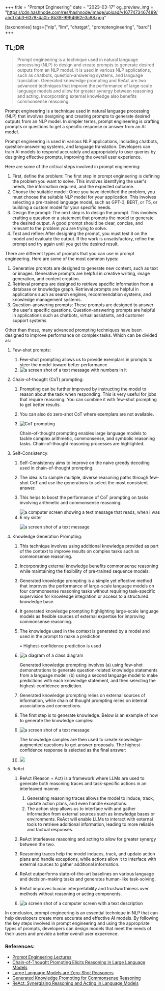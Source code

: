 +++
title = "Prompt Engineering"
date = "2023-03-17"
og_preview_img = "https://cdn.hashnode.com/res/hashnode/image/upload/v1677473467489/a5c17ab3-6378-4a0b-8b39-9994662e3a88.png"

[taxonomies]
tags=["nlp", "llm", "chatgpt", "promptengineering", "bard"]
+++

## TL;DR

> Prompt engineering is a technique used in natural language processing (NLP) to design and create prompts to generate desired outputs from an NLP model. It is used in various NLP applications, such as chatbots, question-answering systems, and language translation. Generated knowledge prompting and ReAct are two advanced techniques that improve the performance of large-scale language models and allow for greater synergy between reasoning and acting. Incorporating external knowledge also benefits commonsense reasoning.

Prompt engineering is a technique used in natural language processing (NLP) that involves designing and creating prompts to generate desired outputs from an NLP model. In simpler terms, prompt engineering is crafting prompts or questions to get a specific response or answer from an AI model.

Prompt engineering is used in various NLP applications, including chatbots, question-answering systems, and language translation. Developers can train AI models to respond accurately and appropriately to user queries by designing effective prompts, improving the overall user experience.

Here are some of the critical steps involved in prompt engineering:

1. First, define the problem: The first step in prompt engineering is defining the problem you want to solve. This involves identifying the user's needs, the information required, and the expected outcome.
2. Choose the suitable model: Once you have identified the problem, you must choose the suitable NLP model for your application. This involves selecting a pre-trained language model, such as GPT-3, BERT, or T5, or building a custom model for your specific needs.
3. Design the prompt: The next step is to design the prompt. This involves crafting a question or a statement that prompts the model to generate the desired output. A good prompt should be clear, concise, and relevant to the problem you are trying to solve.
4. Test and refine: After designing the prompt, you must test it on the model and evaluate the output. If the work is unsatisfactory, refine the prompt and try again until you get the desired result.

There are different types of prompts that you can use in prompt engineering. Here are some of the most common types:

1. Generative prompts are designed to generate new content, such as text or images. Generative prompts are helpful in creative writing, image generation, and content creation.
2. Retrieval prompts are designed to retrieve specific information from a database or knowledge graph. Retrieval prompts are helpful in applications such as search engines, recommendation systems, and knowledge management systems.
3. Question-answering prompts: These prompts are designed to answer the user's specific questions. Question-answering prompts are helpful in applications such as chatbots, virtual assistants, and customer support systems.

Other than these, many advanced prompting techniques have been designed to improve performance on complex tasks. Which can be divided as:

1. Few-shot prompts:

   1. Few-shot prompting allows us to provide exemplars in prompts to steer the model toward better performance
   2. ![a screen shot of a text message with numbers in it](https://cdn.hashnode.com/res/hashnode/image/upload/v1677467818862/aa3ca314-d362-4b4a-a70f-a0ebd064b35d.png)

2. Chain-of-thought (CoT) prompting:

   1. Prompting can be further improved by instructing the model to reason about the task when responding. This is very useful for jobs that require reasoning. You can combine it with few-shot prompting to get better results.
   2. You can also do zero-shot CoT where exemplars are not available.
   3. ![CoT prompting](https://cdn.hashnode.com/res/hashnode/image/upload/v1677468052385/6a843170-0654-44a6-b5fa-cf73b6e6ace0.png)

      Chain-of-thought prompting enables large language models to tackle complex arithmetic, commonsense, and symbolic reasoning tasks. Chain-of-thought reasoning processes are highlighted.

3. Self-Consistency:

   1. Self-Consistency aims to improve on the naive greedy decoding used in chain-of-thought prompting.
   2. The idea is to sample multiple, diverse reasoning paths through few-shot CoT and use the generations to select the most consistent answer.
   3. This helps to boost the performance of CoT prompting on tasks involving arithmetic and commonsense reasoning.
   4. ![a computer screen showing a text message that reads, when i was 6 my sister](https://cdn.hashnode.com/res/hashnode/image/upload/v1677471207737/1371559f-288d-4650-adbe-b1e0b8b2c092.png)

      ![a screen shot of a text message](https://cdn.hashnode.com/res/hashnode/image/upload/v1677471998179/b8a96691-244b-4ea0-a487-a31c85eeb92e.png)

4. Knowledge Generation Prompting:

   1. This technique involves using additional knowledge provided as part of the context to improve results on complex tasks such as commonsense reasoning.
   2. Incorporating external knowledge benefits commonsense reasoning while maintaining the flexibility of pre-trained sequence models.
   3. Generated knowledge prompting is a simple yet effective method that improves the performance of large-scale language models on four commonsense reasoning tasks without requiring task-specific supervision for knowledge integration or access to a structured knowledge base.
   4. It generated knowledge prompting highlighting large-scale language models as flexible sources of external expertise for improving commonsense reasoning.
   5. The knowledge used in the context is generated by a model and used in the prompt to make a prediction

      • Highest-confidence prediction is used

   6. ![a diagram of a class diagram](https://cdn.hashnode.com/res/hashnode/image/upload/v1677472414752/33f84af7-9632-4887-9729-eda7df8e30d7.png)

      Generated knowledge prompting involves (a) using few-shot demonstrations to generate question-related knowledge statements from a language model; (b) using a second language model to make predictions with each knowledge statement, and then selecting the highest-confidence prediction.

   7. Generated knowledge prompting relies on external sources of information, while chain of thought prompting relies on internal associations and connections.
   8. The first step is to generate knowledge. Below is an example of how to generate the knowledge samples:
   9. ![a screen shot of a text message](https://cdn.hashnode.com/res/hashnode/image/upload/v1677472837399/b8e60ca4-9f3f-4114-81b6-4e196d3f2c2c.png)

      The knowledge samples are then used to create knowledge-augmented questions to get answer proposals. The highest-confidence response is selected as the final answer:

   10. ![](https://cdn.hashnode.com/res/hashnode/image/upload/v1677472897368/295b674f-3b8f-4571-99a6-736a1d6c1ab0.png)

5. ReAct

   1. ReAct (Reason + Act) is a framework where LLMs are used to generate both reasoning traces and task-specific actions in an interleaved manner.

      1. Generating reasoning traces allows the model to induce, track, update action plans, and even handle exceptions.
      2. The action step allows us to interface with and gather information from external sources such as knowledge bases or environments. ReAct will enable LLMs to interact with external tools to retrieve additional information, leading to more reliable and factual responses.

   2. ReAct interleaves reasoning and acting to allow for greater synergy between the two.
   3. Reasoning traces help the model induces, track, and update action plans and handle exceptions, while actions allow it to interface with external sources to gather additional information.
   4. ReAct outperforms state-of-the-art baselines on various language and decision-making tasks and generates human-like task-solving.
   5. ReAct improves human interpretability and trustworthiness over methods without reasoning or acting components.
   6. ![a screen shot of a computer screen with a text description](https://cdn.hashnode.com/res/hashnode/image/upload/v1677473335296/b17d32bc-0c0d-4f1a-a092-86fd239e2e21.png)

In conclusion, prompt engineering is an essential technique in NLP that can help developers create more accurate and effective AI models. By following the key steps involved in prompt engineering and using the appropriate types of prompts, developers can design models that meet the needs of their users and provide a better overall user experience.

### References:

- [Prompt Engineering Lectures](https://github.com/dair-ai/Prompt-Engineering-Guide/blob/main/lecture/Prompt-Engineering-Lecture-Elvis.pdf)
- [Chain-of-Thought Prompting Elicits Reasoning in Large Language Models](https://arxiv.org/pdf/2201.11903.pdf)
- [Large Language Models are Zero-Shot Reasoners](https://arxiv.org/abs/2205.11916)
- [Generated Knowledge Prompting for Commonsense Reasoning](https://arxiv.org/pdf/2110.08387.pdf)
- [ReAct: Synergizing Reasoning and Acting in Language Models](https://arxiv.org/pdf/2210.03629.pdf)
